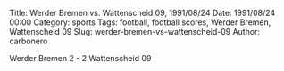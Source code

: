 Title: Werder Bremen vs. Wattenscheid 09, 1991/08/24
Date: 1991/08/24 00:00
Category: sports
Tags: football, football scores, Werder Bremen, Wattenscheid 09
Slug: werder-bremen-vs-wattenscheid-09
Author: carbonero


Werder Bremen 2 - 2 Wattenscheid 09
